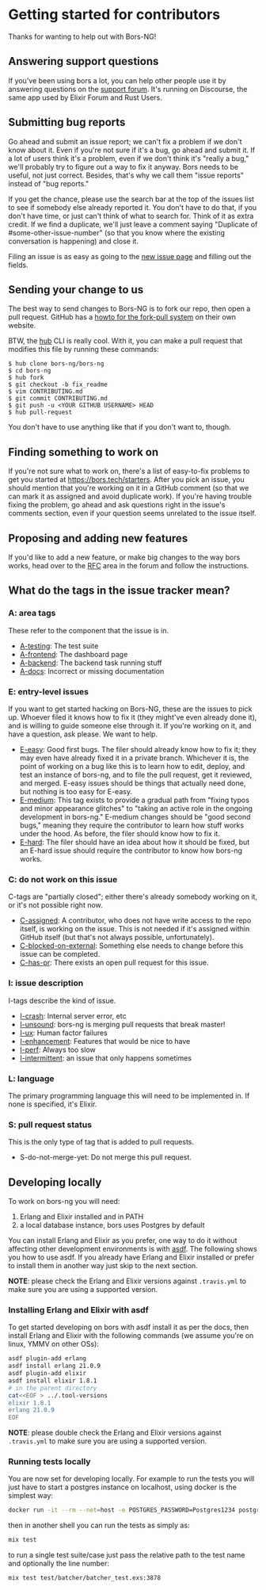 Getting started for contributors
================================

Thanks for wanting to help out with Bors-NG!


Answering support questions
---------------------------

If you've been using bors a lot,
you can help other people use it by answering questions on the [support forum].
It's running on Discourse, the same app used by Elixir Forum and Rust Users.

[support forum]: https://forum.bors.tech/


Submitting bug reports
----------------------

Go ahead and submit an issue report;
we can't fix a problem if we don't know about it.
Even if you're not sure if it's a bug,
go ahead and submit it.
If a lot of users think it's a problem,
even if we don't think it's "really a bug,"
we'll probably try to figure out a way to fix it anyway.
Bors needs to be useful, not just correct.
Besides, that's why we call them "issue reports" instead of "bug reports."

If you get the chance,
please use the search bar at the top of the issues list to see if somebody else already reported it.
You don't have to do that,
if you don't have time,
or just can't think of what to search for.
Think of it as extra credit.
If we find a duplicate,
we'll just leave a comment saying "Duplicate of #some-other-issue-number"
(so that you know where the existing conversation is happening)
and close it.

Filing an issue is as easy as going to the [new issue page] and filling out the fields.

[new issue page]: https://github.com/bors-ng/bors-ng/issues/new


Sending your change to us
-------------------------

The best way to send changes to Bors-NG is to fork our repo, then open a pull request.
GitHub has a [howto for the fork-pull system] on their own website.

[howto for the fork-pull system]: https://help.github.com/articles/fork-a-repo/

BTW, the [hub] CLI is really cool.
With it,
you can make a pull request that modifies this file by running these commands:

    $ hub clone bors-ng/bors-ng
    $ cd bors-ng
    $ hub fork
    $ git checkout -b fix_readme
    $ vim CONTRIBUTING.md
    $ git commit CONTRIBUTING.md
    $ git push -u <YOUR GITHUB USERNAME> HEAD
    $ hub pull-request

You don't have to use anything like that if you don't want to,
though.

[hub]: https://hub.github.com/


Finding something to work on
----------------------------

If you're not sure what to work on,
there's a list of easy-to-fix problems to get you started at <https://bors.tech/starters>.
After you pick an issue,
you should mention that you're working on it in a GitHub comment
(so that we can mark it as assigned and avoid duplicate work).
If you're having trouble fixing the problem,
go ahead and ask questions right in the issue's comments section,
even if your question seems unrelated to the issue itself.


Proposing and adding new features
---------------------------------

If you'd like to add a new feature, or make big changes to the way bors works,
head over to the [RFC](https://forum.bors.tech/t/about-the-draft-rfcs-category/291) area in the forum and follow the instructions.


What do the tags in the issue tracker mean?
-------------------------------------------

### A: area tags

These refer to the component that the issue is in.

* [A-testing]: The test suite
* [A-frontend]: The dashboard page
* [A-backend]: The backend task running stuff
* [A-docs]: Incorrect or missing documentation

[A-testing]: https://github.com/bors-ng/bors-ng/labels/A-testing
[A-frontend]: https://github.com/bors-ng/bors-ng/labels/A-frontend
[A-backend]: https://github.com/bors-ng/bors-ng/labels/A-backend
[A-docs]: https://github.com/bors-ng/bors-ng/labels/A-docs

### E: entry-level issues

If you want to get started hacking on Bors-NG, these are the issues to pick up. Whoever filed it knows how to fix it (they might've even already done it), and is willing to guide someone else through it. If you're working on it, and have a question, ask please. We want to help.

* [E-easy]: Good first bugs. The filer should already know how to fix it; they may even have already fixed it in a private branch. Whichever it is, the point of working on a bug like this is to learn how to edit, deploy, and test an instance of bors-ng, and to file the pull request, get it reviewed, and merged. E-easy issues should be things that actually need done, but nothing is too easy for E-easy.
* [E-medium]: This tag exists to provide a gradual path from "fixing typos and minor appearance glitches" to "taking an active role in the ongoing development in bors-ng." E-medium changes should be "good second bugs," meaning they require the contributor to learn how stuff works under the hood. As before, the filer should know how to fix it.
* [E-hard]: The filer should have an idea about how it should be fixed, but an E-hard issue should require the contributor to know how bors-ng works.

[E-easy]: https://github.com/bors-ng/bors-ng/labels/E-easy
[E-medium]: https://github.com/bors-ng/bors-ng/labels/E-medium
[E-hard]: https://github.com/bors-ng/bors-ng/labels/E-hard

### C: do not work on this issue

C-tags are "partially closed"; either there's already somebody working on it, or it's not possible right now.

* [C-assigned]: A contributor, who does not have write access to the repo itself, is working on the issue. This is not needed if it's assigned within GitHub itself (but that's not always possible, unfortunately).
* [C-blocked-on-external]: Something else needs to change before this issue can be completed.
* [C-has-pr]: There exists an open pull request for this issue.

[C-assigned]: https://github.com/bors-ng/bors-ng/labels/C-assigned
[C-blocked-on-external]: https://github.com/bors-ng/bors-ng/labels/C-blocked-on-external
[C-has-pr]: https://github.com/bors-ng/bors-ng/labels/C-has-pr

### I: issue description

I-tags describe the kind of issue.

* [I-crash]: Internal server error, etc
* [I-unsound]: bors-ng is merging pull requests that break master!
* [I-ux]: Human factor failures
* [I-enhancement]: Features that would be nice to have
* [I-perf]: Always too slow
* [I-intermittent]: an issue that only happens sometimes

[I-crash]: https://github.com/bors-ng/bors-ng/labels/I-crash
[I-unsound]: https://github.com/bors-ng/bors-ng/labels/I-unsound
[I-ux]: https://github.com/bors-ng/bors-ng/labels/I-ux
[I-enhancement]: https://github.com/bors-ng/bors-ng/labels/I-enhancement
[I-perf]: https://github.com/bors-ng/bors-ng/labels/I-perf
[I-intermittent]: https://github.com/bors-ng/bors-ng/labels/I-intermittent

### L: language

The primary programming language this will need to be implemented in. If none is specified, it's Elixir.

### S: pull request status

This is the only type of tag that is added to pull requests.

* S-do-not-merge-yet: Do not merge this pull request.

Developing locally
------------------

To work on bors-ng you will need:

1. Erlang and Elixir installed and in PATH
2. a local database instance, bors uses Postgres by default

You can install Erlang and Elixir as you prefer, one way to do it without
affecting other development environments is with [asdf](https://asdf-vm.com/#/). The following shows you how to use asdf. If you already have Erlang and Elixir installed
or prefer to install them in another way just skip to the next section.

**NOTE**: please check the Erlang and Elixir versions against `.travis.yml` to make sure you are using a supported version.

### Installing Erlang and Elixir with asdf

To get started developing on bors with asdf install it as per the docs, then
install Erlang and Elixir with the following commands (we assume you're on linux,
YMMV on other OSs):

```sh
asdf plugin-add erlang
asdf install erlang 21.0.9
asdf plugin-add elixir
asdf install elixir 1.8.1
# in the parent directory
cat<<EOF > ../.tool-versions
elixir 1.8.1
erlang 21.0.9
EOF
```

**NOTE**: please double check the Erlang and Elixir versions against `.travis.yml` to make sure you are using a supported version.

### Running tests locally

You are now set for developing locally. For example to run the tests you will just have to start a postgres instance on localhost, using docker is the simplest way:

```sh
docker run -it --rm --net=host -e POSTGRES_PASSWORD=Postgres1234 postgres:11.2
```

then in another shell you can run the tests as simply as:

```sh
mix test
```

to run a single test suite/case just pass the relative path to the test name and optionally the line number:

```sh
mix test test/batcher/batcher_test.exs:3878
```